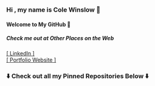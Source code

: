 ###  Hi , my name is Cole Winslow 🚀  
#### Welcome to My GitHub 👾


##### Check me out at Other Places on the Web
 <a href="https://www.linkedin.com/in/cole-winslow/">[ LinkedIn ]</a>  
 <a target="blank" href="https://colewinslowportfolio.netlify.app/">[ Portfolio Website ]</a>

### ⬇️  Check out all my Pinned Repositories Below ⬇️ 
